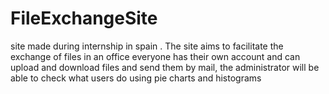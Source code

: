 # FileExchangeSite

site made during internship in spain . 
The site aims to facilitate the exchange of files in an office everyone has their own 
account and can upload and download files and send them by mail,
the administrator will be able to check what users do using pie charts and histograms
